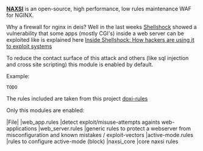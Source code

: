 [**NAXSI**](https://github.com/nbs-system/naxsi) is an open-source, high performance, low rules maintenance WAF for NGINX.

Why a firewall for nginx in deis?
Well in the last weeks [Shellshock](https://shellshocker.net) showed a vulnerability that some apps (mostly CGI's) inside a web server can be exploited like is explained here [Inside Shellshock: How hackers are using it to exploit systems](https://blog.cloudflare.com/inside-shellshock)

To reduce the contact surface of this attack and others (like sql injection and cross site scripting) this module is enabled by default.

Example:
```console
TODO
```

The rules included are taken from this project [doxi-rules](https://bitbucket.org/lazy_dogtown/doxi-rules)

Only this modules are enabled:

|File|
|web_app.rules       |detect exploit/misuse-attempts againts web-applications
|web_server.rules    |generic rules to protect a webserver from misconfiguration and known mistakes / exploit-vectors 
|active-mode.rules   |rules to configure active-mode (block)
|naxsi_core          |core naxsi rules